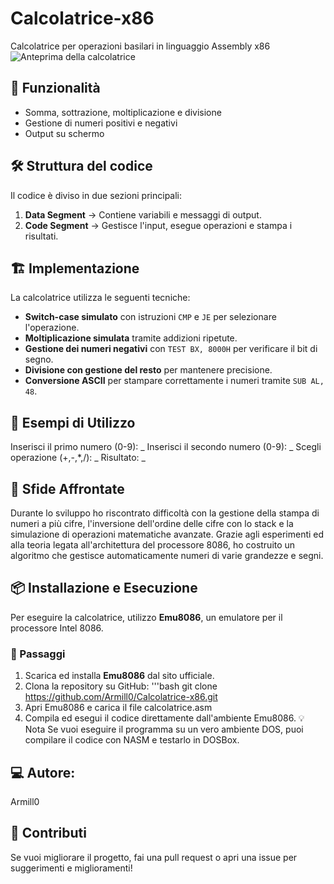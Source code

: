 # Calcolatrice-x86
Calcolatrice per operazioni basilari in linguaggio Assembly x86
![Anteprima della calcolatrice](moltiplicazione-a-due-cifre.png)


## 📌 Funzionalità  
- Somma, sottrazione, moltiplicazione e divisione  
- Gestione di numeri positivi e negativi  
- Output su schermo  

## 🛠️ Struttura del codice
Il codice è diviso in due sezioni principali:  
1. **Data Segment** → Contiene variabili e messaggi di output.  
2. **Code Segment** → Gestisce l'input, esegue operazioni e stampa i risultati.

## 🏗️ Implementazione  
La calcolatrice utilizza le seguenti tecniche:  
- **Switch-case simulato** con istruzioni `CMP` e `JE` per selezionare l'operazione.  
- **Moltiplicazione simulata** tramite addizioni ripetute.  
- **Gestione dei numeri negativi** con `TEST BX, 8000H` per verificare il bit di segno.  
- **Divisione con gestione del resto** per mantenere precisione.  
- **Conversione ASCII** per stampare correttamente i numeri tramite `SUB AL, 48`.  

## 📌 Esempi di Utilizzo
Inserisci il primo numero (0-9): _
Inserisci il secondo numero (0-9): _
Scegli operazione (+,-,*,/): _
Risultato: _

## 🚀 Sfide Affrontate
Durante lo sviluppo ho riscontrato difficoltà con la gestione della stampa di numeri a più cifre, l'inversione dell'ordine delle cifre con lo stack e la simulazione di operazioni matematiche avanzate.
Grazie agli esperimenti ed alla teoria legata all'architettura del processore 8086, ho costruito un algoritmo che gestisce automaticamente numeri di varie grandezze e segni.

## 📦 Installazione e Esecuzione  
Per eseguire la calcolatrice, utilizzo **Emu8086**, un emulatore per il processore Intel 8086.
### 🔧 Passaggi
1. Scarica ed installa **Emu8086** dal sito ufficiale.
2. Clona la repository su GitHub:
   '''bash
   git clone https://github.com/Armill0/Calcolatrice-x86.git
3. Apri Emu8086 e carica il file calcolatrice.asm
4. Compila ed esegui il codice direttamente dall'ambiente Emu8086.
💡 Nota
Se vuoi eseguire il programma su un vero ambiente DOS, puoi compilare il codice con NASM e testarlo in DOSBox. 

## 💻 Autore: 
Armill0

## 📝 Contributi
Se vuoi migliorare il progetto, fai una pull request o apri una issue per suggerimenti e miglioramenti!

